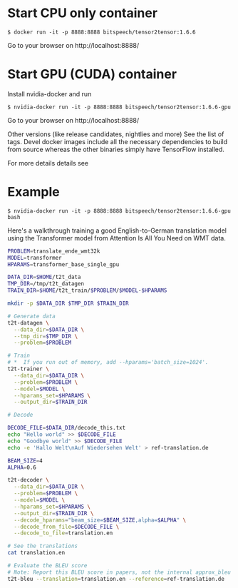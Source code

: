 # Start CPU only container

```
$ docker run -it -p 8888:8888 bitspeech/tensor2tensor:1.6.6
```

Go to your browser on http://localhost:8888/


# Start GPU (CUDA) container

Install nvidia-docker and run
```
$ nvidia-docker run -it -p 8888:8888 bitspeech/tensor2tensor:1.6.6-gpu
```
Go to your browser on http://localhost:8888/

Other versions (like release candidates, nightlies and more)
See the list of tags. Devel docker images include all the necessary dependencies to build from source whereas the other binaries simply have TensorFlow installed.

For more details details see


# Example

```
$ nvidia-docker run -it -p 8888:8888 bitspeech/tensor2tensor:1.6.6-gpu bash
```

Here's a walkthrough training a good English-to-German translation model using the Transformer model from Attention Is All You Need on WMT data.


```sh
PROBLEM=translate_ende_wmt32k
MODEL=transformer
HPARAMS=transformer_base_single_gpu

DATA_DIR=$HOME/t2t_data
TMP_DIR=/tmp/t2t_datagen
TRAIN_DIR=$HOME/t2t_train/$PROBLEM/$MODEL-$HPARAMS

mkdir -p $DATA_DIR $TMP_DIR $TRAIN_DIR

# Generate data
t2t-datagen \
  --data_dir=$DATA_DIR \
  --tmp_dir=$TMP_DIR \
  --problem=$PROBLEM

# Train
# *  If you run out of memory, add --hparams='batch_size=1024'.
t2t-trainer \
  --data_dir=$DATA_DIR \
  --problem=$PROBLEM \
  --model=$MODEL \
  --hparams_set=$HPARAMS \
  --output_dir=$TRAIN_DIR

# Decode

DECODE_FILE=$DATA_DIR/decode_this.txt
echo "Hello world" >> $DECODE_FILE
echo "Goodbye world" >> $DECODE_FILE
echo -e 'Hallo Welt\nAuf Wiedersehen Welt' > ref-translation.de

BEAM_SIZE=4
ALPHA=0.6

t2t-decoder \
  --data_dir=$DATA_DIR \
  --problem=$PROBLEM \
  --model=$MODEL \
  --hparams_set=$HPARAMS \
  --output_dir=$TRAIN_DIR \
  --decode_hparams="beam_size=$BEAM_SIZE,alpha=$ALPHA" \
  --decode_from_file=$DECODE_FILE \
  --decode_to_file=translation.en

# See the translations
cat translation.en

# Evaluate the BLEU score
# Note: Report this BLEU score in papers, not the internal approx_bleu metric.
t2t-bleu --translation=translation.en --reference=ref-translation.de

```

<!--
不同的github branch/tag代表不同的docker tag，参考 https://gitlab.com/nvidia/cuda
-->
